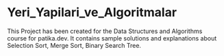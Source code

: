 # Yeri_Yapilari_ve_Algoritmalar

This Project has been created for the Data Structures and Algorithms course for patika.dev.
It contains sample solutions and explanations about 
Selection Sort,
Merge Sort, 
Binary Search Tree.
